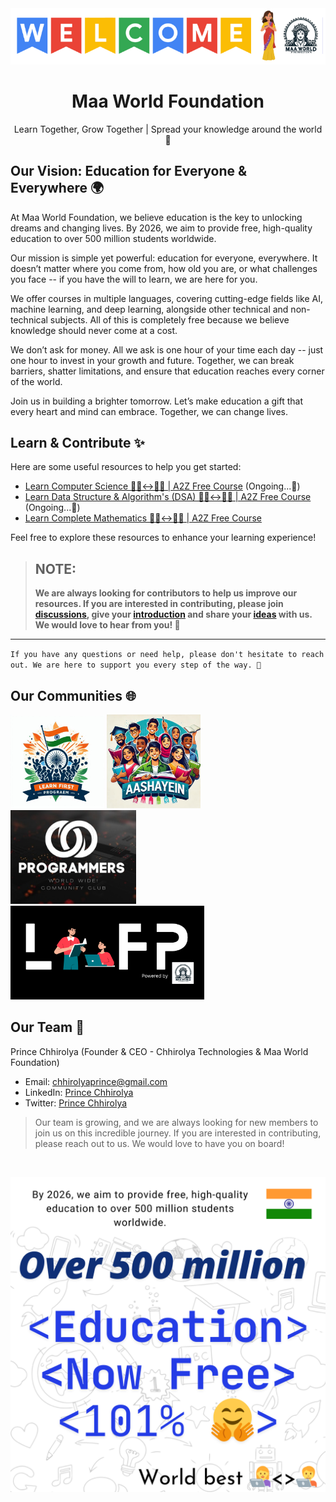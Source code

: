 <div align="center">
<img src="img/maa-world-foundation.png" style="max-width: 100%; height: auto;" alt="Maa World Foundation" />
  
<h1>Maa World Foundation</h1>
<p>Learn Together, Grow Together | Spread your knowledge around the world 🤗</p>
</div>

## Our Vision: Education for Everyone & Everywhere 🌍
At Maa World Foundation, we believe education is the key to unlocking dreams and changing lives. By 2026, we aim to provide free, high-quality education to over 500 million students worldwide.

Our mission is simple yet powerful: education for everyone, everywhere. It doesn’t matter where you come from, how old you are, or what challenges you face -- if you have the will to learn, we are here for you.

We offer courses in multiple languages, covering cutting-edge fields like AI, machine learning, and deep learning, alongside other technical and non-technical subjects. All of this is completely free because we believe knowledge should never come at a cost.

We don’t ask for money. All we ask is one hour of your time each day -- just one hour to invest in your growth and future. Together, we can break barriers, shatter limitations, and ensure that education reaches every corner of the world.

Join us in building a brighter tomorrow. Let’s make education a gift that every heart and mind can embrace. Together, we can change lives.

## Learn & Contribute ✨
Here are some useful resources to help you get started: 

- <a href="https://github.com/MaaWorld/ComputerScience">Learn Computer Science 🧑‍💻<->👩‍💻 | A2Z Free Course</a> (Ongoing...🤗) <br>
- <a href="https://github.com/MaaWorld/DataStructure-Algorithms">Learn Data Structure & Algorithm's (DSA) 🧑‍💻<->👩‍💻 | A2Z Free Course</a> (Ongoing...🤗) <br>
- <a href="https://github.com/MaaWorld/Mathematics">Learn Complete Mathematics 🧑‍💻<->👩‍💻 | A2Z Free Course</a>

Feel free to explore these resources to enhance your learning experience! 

>
> ## NOTE: 
> <strong>We are always looking for contributors to help us improve our resources. If you are interested in contributing, please join <a href="https://github.com/orgs/MaaWorld/discussions">discussions</a>, give your <a href="https://github.com/orgs/MaaWorld/discussions/1">introduction</a> and share your <a href="https://github.com/orgs/MaaWorld/discussions/2">ideas</a> with us. We would love to hear from you! 🤗</strong>
>
---

`If you have any questions or need help, please don't hesitate to reach out. We are here to support you every step of the way. 🤗`

## Our Communities 🌐
<div>
    <img src="img/learn-first-program-india.jpg" alt="Aashayein - Learn First Program" height="150" weight="150" />
    <img src="img/aashayein.jpg" alt="Aashayein - Learn First Program" height="150" weight="150" />
    <img src="img/programmers-wwc.jpg" alt="Aashayein - Learn First Program" height="150" weight="150" />
    <img src="img/learn-first-program-hub.png" alt="Aashayein - Learn First Program" height="150" weight="150" />
</div>

## Our Team 🚀
Prince Chhirolya (Founder & CEO - Chhirolya Technologies & Maa World Foundation)
- Email: [chhirolyaprince@gmail.com](mailto:chhirolyaprince@gmail.com)
- LinkedIn: [Prince Chhirolya](https://www.linkedin.com/in/prince-chhirolya/)
- Twitter: [Prince Chhirolya](https://twitter.com/pr_chhirolya)

> Our team is growing, and we are always looking for new members to join us on this incredible journey. If you are interested in contributing, please reach out to us. We would love to have you on board!

<br>

<p align="center">
  <img src="img/MWF-Mission.png" style="max-width: 100%; height: auto;" alt="Maa World Foundation Mission" />
</p>

<!-- Don't Update any one -->